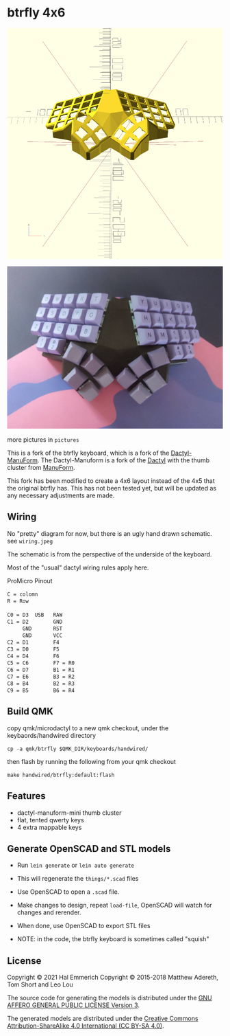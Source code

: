 # btrfly 4x6

![render](right.png)

![assembled](pictures/top.jpeg)

more pictures in `pictures`

This is a fork of the btrfly keyboard, which is a fork of the [Dactyl-ManuForm](https://github.com/tshort/dactyl-keyboard). The Dactyl-Manuform is a fork of the [Dactyl](https://github.com/adereth/dactyl-keyboard) with the thumb cluster from [ManuForm](https://github.com/jeffgran/ManuForm).

This fork has been modified to create a 4x6 layout instead of the 4x5 that the original btrfly has. This has not been tested yet, but will be updated as any necessary adjustments are made.

## Wiring

No "pretty" diagram for now, but there is an ugly hand drawn schematic. see `wiring.jpeg`

The schematic is from the perspective of the underside of the keyboard. 

Most of the "usual" dactyl wiring rules apply here.

ProMicro Pinout
```
C = colomn
R = Row

C0 = D3  USB   RAW
C1 = D2        GND
     GND       RST
     GND       VCC
C2 = D1        F4
C3 = D0        F5
C4 = D4        F6
C5 = C6        F7 = R0
C6 = D7        B1 = R1
C7 = E6        B3 = R2
C8 = B4        B2 = R3
C9 = B5        B6 = R4
```

## Build QMK
copy qmk/microdactyl to a new qmk checkout, under the keybaords/handwired directory
```
cp -a qmk/btrfly $QMK_DIR/keyboards/handwired/
```
then flash by running the following from your qmk checkout
```
make handwired/btrfly:default:flash
```

## Features

- dactyl-manuform-mini thumb cluster
- flat, tented qwerty keys
- 4 extra mappable keys

## Generate OpenSCAD and STL models

* Run `lein generate` or `lein auto generate`
* This will regenerate the `things/*.scad` files
* Use OpenSCAD to open a `.scad` file.
* Make changes to design, repeat `load-file`, OpenSCAD will watch for changes and rerender.
* When done, use OpenSCAD to export STL files


* NOTE: in the code, the btrfly keyboard is sometimes called "squish"

## License

Copyright © 2021 Hal Emmerich
Copyright © 2015-2018 Matthew Adereth, Tom Short and Leo Lou

The source code for generating the models is distributed under the [GNU AFFERO GENERAL PUBLIC LICENSE Version 3](LICENSE).

The generated models are distributed under the [Creative Commons Attribution-ShareAlike 4.0 International (CC BY-SA 4.0)](LICENSE-models).
